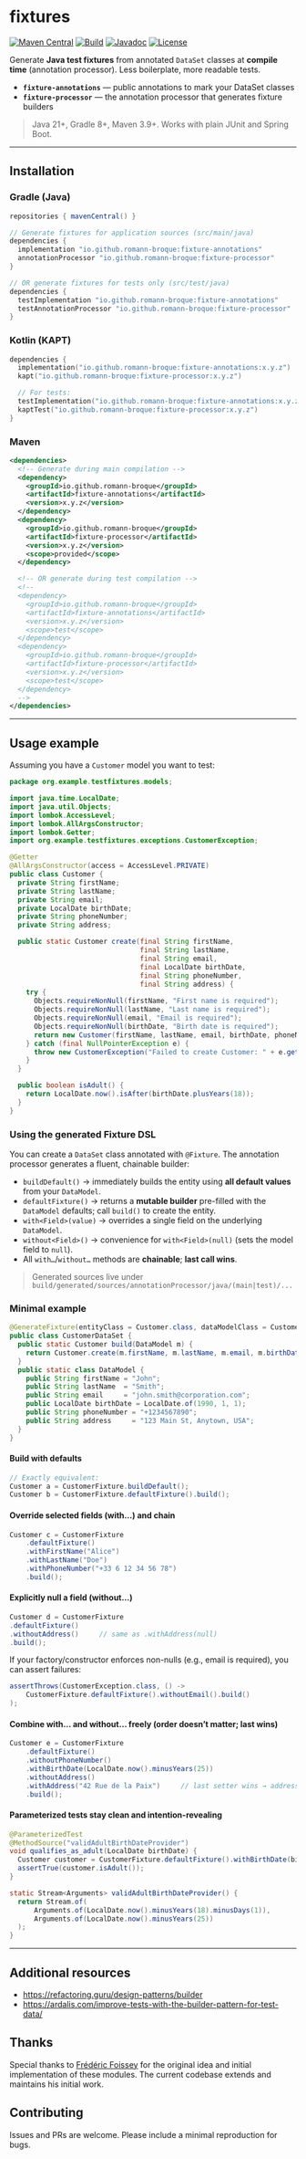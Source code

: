 # fixtures

[![Maven Central](https://img.shields.io/maven-central/v/io.github.romann-broque/fixture-annotations.svg?label=maven%20central)](https://central.sonatype.com/artifact/io.github.romann-broque/fixture-annotations)
[![Build](https://github.com/romann-broque/fixtures/actions/workflows/release.yml/badge.svg?branch=main)](https://github.com/romann-broque/fixtures/actions)
[![Javadoc](https://javadoc.io/badge2/io.github.romann-broque/fixture-annotations/javadoc.svg)](https://javadoc.io/doc/io.github.romann-broque/fixture-annotations)
[![License](https://img.shields.io/badge/License-Apache_2.0-blue.svg)](./LICENSE)

Generate **Java test fixtures** from annotated `DataSet` classes at **compile time** (annotation processor).
Less boilerplate, more readable tests.

- **`fixture-annotations`** — public annotations to mark your DataSet classes
- **`fixture-processor`** — the annotation processor that generates fixture builders

> Java 21+, Gradle 8+, Maven 3.9+. Works with plain JUnit and Spring Boot.

---

## Installation

### Gradle (Java)

```groovy
repositories { mavenCentral() }

// Generate fixtures for application sources (src/main/java)
dependencies {
  implementation "io.github.romann-broque:fixture-annotations"
  annotationProcessor "io.github.romann-broque:fixture-processor"
}

// OR generate fixtures for tests only (src/test/java)
dependencies {
  testImplementation "io.github.romann-broque:fixture-annotations"
  testAnnotationProcessor "io.github.romann-broque:fixture-processor"
}

```

### Kotlin (KAPT)

```kotlin
dependencies {
  implementation("io.github.romann-broque:fixture-annotations:x.y.z")
  kapt("io.github.romann-broque:fixture-processor:x.y.z")

  // For tests:
  testImplementation("io.github.romann-broque:fixture-annotations:x.y.z")
  kaptTest("io.github.romann-broque:fixture-processor:x.y.z")
}

```

### Maven

```xml
<dependencies>
  <!-- Generate during main compilation -->
  <dependency>
    <groupId>io.github.romann-broque</groupId>
    <artifactId>fixture-annotations</artifactId>
    <version>x.y.z</version>
  </dependency>
  <dependency>
    <groupId>io.github.romann-broque</groupId>
    <artifactId>fixture-processor</artifactId>
    <version>x.y.z</version>
    <scope>provided</scope>
  </dependency>

  <!-- OR generate during test compilation -->
  <!--
  <dependency>
    <groupId>io.github.romann-broque</groupId>
    <artifactId>fixture-annotations</artifactId>
    <version>x.y.z</version>
    <scope>test</scope>
  </dependency>
  <dependency>
    <groupId>io.github.romann-broque</groupId>
    <artifactId>fixture-processor</artifactId>
    <version>x.y.z</version>
    <scope>test</scope>
  </dependency>
  -->
</dependencies>

```

---

## Usage example

Assuming you have a `Customer` model you want to test:

```java
package org.example.testfixtures.models;

import java.time.LocalDate;
import java.util.Objects;
import lombok.AccessLevel;
import lombok.AllArgsConstructor;
import lombok.Getter;
import org.example.testfixtures.exceptions.CustomerException;

@Getter
@AllArgsConstructor(access = AccessLevel.PRIVATE)
public class Customer {
  private String firstName;
  private String lastName;
  private String email;
  private LocalDate birthDate;
  private String phoneNumber;
  private String address;

  public static Customer create(final String firstName,
                                final String lastName,
                                final String email,
                                final LocalDate birthDate,
                                final String phoneNumber,
                                final String address) {
    try {
      Objects.requireNonNull(firstName, "First name is required");
      Objects.requireNonNull(lastName, "Last name is required");
      Objects.requireNonNull(email, "Email is required");
      Objects.requireNonNull(birthDate, "Birth date is required");
      return new Customer(firstName, lastName, email, birthDate, phoneNumber, address);
    } catch (final NullPointerException e) {
      throw new CustomerException("Failed to create Customer: " + e.getMessage());
    }
  }

  public boolean isAdult() {
    return LocalDate.now().isAfter(birthDate.plusYears(18));
  }
}
```

### Using the generated Fixture DSL

You can create a `DataSet` class annotated with `@Fixture`.
The annotation processor generates a fluent, chainable builder:

- `buildDefault()` → immediately builds the entity using **all default values** from your `DataModel`.
- `defaultFixture()` → returns a **mutable builder** pre-filled with the `DataModel` defaults; call `build()` to create the entity.
- `with<Field>(value)` → overrides a single field on the underlying `DataModel`.
- `without<Field>()` → convenience for `with<Field>(null)` (sets the model field to `null`).
- All `with…`/`without…` methods are **chainable**; **last call wins**.

> Generated sources live under  
> `build/generated/sources/annotationProcessor/java/(main|test)/...`

### Minimal example

```java
@GenerateFixture(entityClass = Customer.class, dataModelClass = CustomerDataSet.DataModel.class)
public class CustomerDataSet {
  public static Customer build(DataModel m) {
    return Customer.create(m.firstName, m.lastName, m.email, m.birthDate, m.phoneNumber, m.address);
  }
  public static class DataModel {
    public String firstName = "John";
    public String lastName  = "Smith";
    public String email     = "john.smith@corporation.com";
    public LocalDate birthDate = LocalDate.of(1990, 1, 1);
    public String phoneNumber = "+1234567890";
    public String address     = "123 Main St, Anytown, USA";
  }
}
```
#### Build with defaults

```java
// Exactly equivalent:
Customer a = CustomerFixture.buildDefault();
Customer b = CustomerFixture.defaultFixture().build();
```

#### Override selected fields (with…) and chain

```java
Customer c = CustomerFixture
    .defaultFixture()
    .withFirstName("Alice")
    .withLastName("Doe")
    .withPhoneNumber("+33 6 12 34 56 78")
    .build();
```

#### Explicitly null a field (without…)

```java
Customer d = CustomerFixture
.defaultFixture()
.withoutAddress()     // same as .withAddress(null)
.build();
```
If your factory/constructor enforces non-nulls (e.g., email is required), you can assert failures:
```java
assertThrows(CustomerException.class, () ->
    CustomerFixture.defaultFixture().withoutEmail().build()
);
```
#### Combine with… and without… freely (order doesn’t matter; last wins)

```java
Customer e = CustomerFixture
    .defaultFixture()
    .withoutPhoneNumber()
    .withBirthDate(LocalDate.now().minusYears(25))
    .withoutAddress()
    .withAddress("42 Rue de la Paix")     // last setter wins → address is NOT null
    .build();
```

#### Parameterized tests stay clean and intention-revealing

```java
@ParameterizedTest
@MethodSource("validAdultBirthDateProvider")
void qualifies_as_adult(LocalDate birthDate) {
  Customer customer = CustomerFixture.defaultFixture().withBirthDate(birthDate).build();
  assertTrue(customer.isAdult());
}

static Stream<Arguments> validAdultBirthDateProvider() {
  return Stream.of(
      Arguments.of(LocalDate.now().minusYears(18).minusDays(1)),
      Arguments.of(LocalDate.now().minusYears(25))
  );
}
```
---

## Additional resources

- https://refactoring.guru/design-patterns/builder
- https://ardalis.com/improve-tests-with-the-builder-pattern-for-test-data/
## Thanks

Special thanks to [Frédéric Foissey](https://github.com/ffoissey) for the original idea and initial implementation of these modules. The current codebase extends and maintains his initial work.

## Contributing

Issues and PRs are welcome. Please include a minimal reproduction for bugs.
